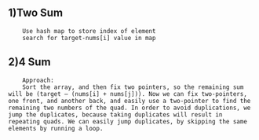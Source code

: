 ## 1)Two Sum
        Use hash map to store index of element 
        search for target-nums[i] value in map

## 2)4 Sum
        Approach: 
        Sort the array, and then fix two pointers, so the remaining sum will be (target – (nums[i] + nums[j])). Now we can fix two-pointers, one front, and another back, and easily use a two-pointer to find the remaining two numbers of the quad. In order to avoid duplications, we jump the duplicates, because taking duplicates will result in repeating quads. We can easily jump duplicates, by skipping the same elements by running a loop.